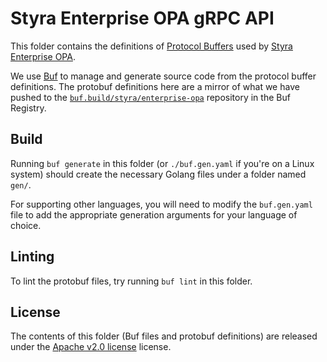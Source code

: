 # Styra Enterprise OPA gRPC API

This folder contains the definitions of [Protocol Buffers][protobuf] used by [Styra Enterprise OPA][gh-styra-enterprise-opa].

We use [Buf][buf] to manage and generate source code from the protocol buffer definitions.
The protobuf definitions here are a mirror of what we have pushed to the [`buf.build/styra/enterprise-opa`][buf-styra-enterprise-opa] repository in the Buf Registry.

   [protobuf]: https://developers.google.com/protocol-buffers/
   [buf]: https://github.com/bufbuild/buf
   [gh-styra-enterprise-opa]: https://github.com/StyraInc/enterprise-opa
   [buf-styra-enterprise-opa]: https://buf.build/styra/enterprise-opa

## Build

Running `buf generate` in this folder (or `./buf.gen.yaml` if you're on a Linux system) should create the necessary Golang files under a folder named `gen/`.

For supporting other languages, you will need to modify the `buf.gen.yaml` file to add the appropriate generation arguments for your language of choice.

## Linting

To lint the protobuf files, try running `buf lint` in this folder.

## License

The contents of this folder (Buf files and protobuf definitions) are released under the [Apache v2.0 license][apache-v2] license.

   [apache-v2]: https://www.apache.org/licenses/LICENSE-2.0.html

